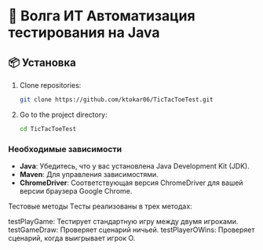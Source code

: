 
# 📜 Волга ИТ Автоматизация тестирования на Java

## 📦 Установка

1. Clone repositories:
   
   ```bash
   git clone https://github.com/ktokar06/TicTacToeTest.git
   ```

2. Go to the project directory:
   
   ```bash
   cd TicTacToeTest
   ```

### Необходимые зависимости

- **Java**: Убедитесь, что у вас установлена Java Development Kit (JDK).
- **Maven**: Для управления зависимостями.
- **ChromeDriver**: Соответствующая версия ChromeDriver для вашей версии браузера Google Chrome.
  
Тестовые методы
Tесты реализованы в трех методах:

testPlayGame: Тестирует стандартную игру между двумя игроками.
testGameDraw: Проверяет сценарий ничьей.
testPlayerOWins: Проверяет сценарий, когда выигрывает игрок O.



